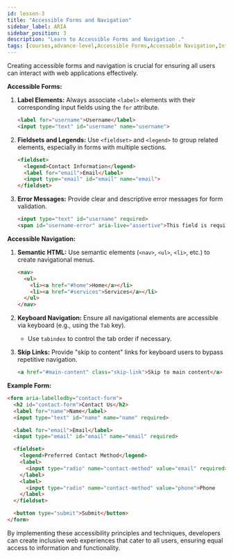 ```yaml
---
id: lesson-3
title: "Accessible Forms and Navigation"
sidebar_label: ARIA
sidebar_position: 3
description: "Learn to Accessible Forms and Navigation ."
tags: [courses,advance-level,Accessible Forms,Accessable Navigation,Introduction]
---  
```





Creating accessible forms and navigation is crucial for ensuring all users can interact with web applications effectively.

**Accessible Forms:**

1. **Label Elements:** Always associate `<label>` elements with their corresponding input fields using the `for` attribute.
   ```html
   <label for="username">Username</label>
   <input type="text" id="username" name="username">
   ```

2. **Fieldsets and Legends:** Use `<fieldset>` and `<legend>` to group related elements, especially in forms with multiple sections.
   ```html
   <fieldset>
     <legend>Contact Information</legend>
     <label for="email">Email</label>
     <input type="email" id="email" name="email">
   </fieldset>
   ```

3. **Error Messages:** Provide clear and descriptive error messages for form validation.
   ```html
   <input type="text" id="username" required>
   <span id="username-error" aria-live="assertive">This field is required.</span>
   ```

**Accessible Navigation:**

1. **Semantic HTML:** Use semantic elements (`<nav>`, `<ul>`, `<li>`, etc.) to create navigational menus.
   ```html
   <nav>
     <ul>
       <li><a href="#home">Home</a></li>
       <li><a href="#services">Services</a></li>
     </ul>
   </nav>
   ```

2. **Keyboard Navigation:** Ensure all navigational elements are accessible via keyboard (e.g., using the `Tab` key).
   - Use `tabindex` to control the tab order if necessary.

3. **Skip Links:** Provide "skip to content" links for keyboard users to bypass repetitive navigation.
   ```html
   <a href="#main-content" class="skip-link">Skip to main content</a>
   ```

**Example Form:**
```html
<form aria-labelledby="contact-form">
  <h2 id="contact-form">Contact Us</h2>
  <label for="name">Name</label>
  <input type="text" id="name" name="name" required>

  <label for="email">Email</label>
  <input type="email" id="email" name="email" required>

  <fieldset>
    <legend>Preferred Contact Method</legend>
    <label>
      <input type="radio" name="contact-method" value="email" required>Email
    </label>
    <label>
      <input type="radio" name="contact-method" value="phone">Phone
    </label>
  </fieldset>

  <button type="submit">Submit</button>
</form>
```

By implementing these accessibility principles and techniques, developers can create inclusive web experiences that cater to all users, ensuring equal access to information and functionality.